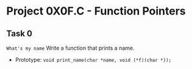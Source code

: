 # Project 0X0F.C - Function Pointers

## Task 0
`What's my name`
Write a function that prints a name.
- Prototype: `void print_name(char *name, void (*f)(char *));`


